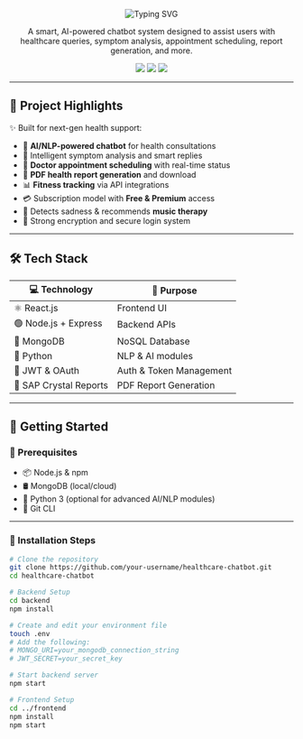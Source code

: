 <!-- Typing SVG animation -->
<p align="center">
  <img src="https://readme-typing-svg.herokuapp.com?font=Fira+Code&size=24&pause=1000&center=true&vCenter=true&width=435&lines=Welcome+to+Healthcare+Chatbot!;AI-powered+24%2F7+Health+Support;Chat+%7C+Track+%7C+Relax" alt="Typing SVG" />
</p>

<p align="center">
  A smart, AI-powered chatbot system designed to assist users with healthcare queries, symptom analysis, appointment scheduling, report generation, and more.
</p>

<p align="center">
  <img src="https://img.shields.io/badge/Tech-Stack-blueviolet?style=for-the-badge"/>
  <img src="https://img.shields.io/badge/License-MIT-yellow?style=for-the-badge"/>
  <img src="https://img.shields.io/badge/Status-Completed-brightgreen?style=for-the-badge"/>
</p>

---

## 📌 Project Highlights

✨ Built for next-gen health support:

- 🤖 **AI/NLP-powered chatbot** for health consultations  
- 📝 Intelligent symptom analysis and smart replies  
- 📅 **Doctor appointment scheduling** with real-time status  
- 📄 **PDF health report generation** and download  
- 📊 **Fitness tracking** via API integrations  
- 💳 Subscription model with **Free & Premium** access  
- 🎵 Detects sadness & recommends **music therapy**  
- 🔐 Strong encryption and secure login system  

---

## 🛠️ Tech Stack

| 💻 Technology         | 📌 Purpose                              |
|----------------------|------------------------------------------|
| ⚛️ React.js           | Frontend UI                             |
| 🟢 Node.js + Express  | Backend APIs                            |
| 🍃 MongoDB            | NoSQL Database                          |
| 🐍 Python             | NLP & AI modules                        |
| 🔑 JWT & OAuth        | Auth & Token Management                 |
| 📄 SAP Crystal Reports| PDF Report Generation                  |

---

## 🚀 Getting Started

### 🔧 Prerequisites

- 📦 Node.js & npm  
- 🛢️ MongoDB (local/cloud)  
- 🐍 Python 3 (optional for advanced AI/NLP modules)  
- 🧰 Git CLI  

---

### 🧩 Installation Steps

```bash
# Clone the repository
git clone https://github.com/your-username/healthcare-chatbot.git
cd healthcare-chatbot

# Backend Setup
cd backend
npm install

# Create and edit your environment file
touch .env
# Add the following:
# MONGO_URI=your_mongodb_connection_string
# JWT_SECRET=your_secret_key

# Start backend server
npm start

# Frontend Setup
cd ../frontend
npm install
npm start
